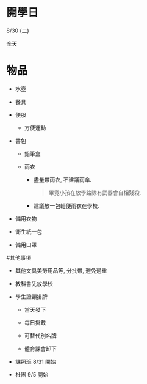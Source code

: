 
# 開學日

8/30 (二)

全天


# 物品

- 水壺

- 餐具

- 便服

    - 方便運動

- 書包

    - 鉛筆盒

    - 雨衣

        - 盡量帶雨衣, 不建議雨傘.

            > 畢竟小孩在放學路隊有武器會自相殘殺.

        - 建議放一包輕便雨衣在學校.

- 備用衣物

- 衛生紙一包

- 備用口罩


#其他事項

- 其他文具美勞用品等, 分批帶, 避免過重

- 教科書先放學校

- 學生證頸掛牌

    - 當天發下

    - 每日掛戴

    - 可替代別名牌

    - 體育課會卸下


- 課照班 8/31 開始

- 社團 9/5 開始
